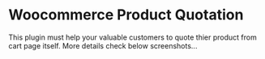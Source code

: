# Woocommerce Product Quotation

This plugin must help your valuable customers to quote thier product from cart page itself. More details check below screenshots...

